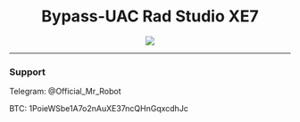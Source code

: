 <h1 align="center">Bypass-UAC Rad Studio XE7</h1>

<p align="center">
	<img src="https://i.postimg.cc/dtnfNZz1/maxresdefault.jpg" />
</p>

-------

### Support
Telegram: @Official_Mr_Robot

BTC: 1PoieWSbe1A7o2nAuXE37ncQHnGqxcdhJc
